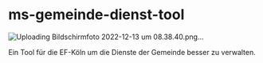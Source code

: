 # ms-gemeinde-dienst-tool

![Uploading Bildschirmfoto 2022-12-13 um 08.38.40.png…]()

Ein Tool für die EF-Köln um die Dienste der Gemeinde besser zu verwalten.
